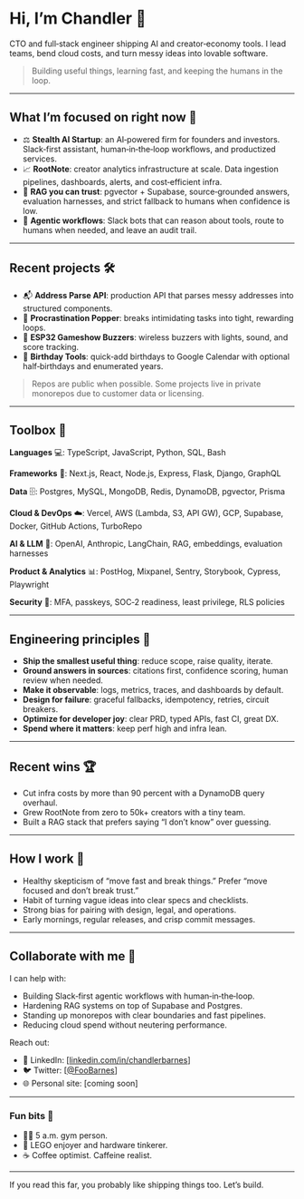 # Hi, I’m Chandler 👋

CTO and full‑stack engineer shipping AI and creator‑economy tools. I lead teams, bend cloud costs, and turn messy ideas into lovable software.

> Building useful things, learning fast, and keeping the humans in the loop.

---

## What I’m focused on right now 🎯

* ⚖️ **Stealth AI Startup**: an AI‑powered firm for founders and investors. Slack‑first assistant, human‑in‑the‑loop workflows, and productized services.
* 📈 **RootNote**: creator analytics infrastructure at scale. Data ingestion pipelines, dashboards, alerts, and cost‑efficient infra.
* 🔎 **RAG you can trust**: pgvector + Supabase, source‑grounded answers, evaluation harnesses, and strict fallback to humans when confidence is low.
* 🤖 **Agentic workflows**: Slack bots that can reason about tools, route to humans when needed, and leave an audit trail.

---

## Recent projects 🛠️

* 📬 **Address Parse API**: production API that parses messy addresses into structured components.
* 🎯 **Procrastination Popper**: breaks intimidating tasks into tight, rewarding loops.
* 🔔 **ESP32 Gameshow Buzzers**: wireless buzzers with lights, sound, and score tracking.
* 🎂 **Birthday Tools**: quick‑add birthdays to Google Calendar with optional half‑birthdays and enumerated years.

> Repos are public when possible. Some projects live in private monorepos due to customer data or licensing.

---

## Toolbox 🧰

**Languages** 💻: TypeScript, JavaScript, Python, SQL, Bash

**Frameworks** 🧱: Next.js, React, Node.js, Express, Flask, Django, GraphQL

**Data** 🗄️: Postgres, MySQL, MongoDB, Redis, DynamoDB, pgvector, Prisma

**Cloud & DevOps** ☁️: Vercel, AWS (Lambda, S3, API GW), GCP, Supabase, Docker, GitHub Actions, TurboRepo

**AI & LLM** 🤖: OpenAI, Anthropic, LangChain, RAG, embeddings, evaluation harnesses

**Product & Analytics** 📊: PostHog, Mixpanel, Sentry, Storybook, Cypress, Playwright

**Security** 🔐: MFA, passkeys, SOC‑2 readiness, least privilege, RLS policies

---

## Engineering principles 📐

* **Ship the smallest useful thing**: reduce scope, raise quality, iterate.
* **Ground answers in sources**: citations first, confidence scoring, human review when needed.
* **Make it observable**: logs, metrics, traces, and dashboards by default.
* **Design for failure**: graceful fallbacks, idempotency, retries, circuit breakers.
* **Optimize for developer joy**: clear PRD, typed APIs, fast CI, great DX.
* **Spend where it matters**: keep perf high and infra lean.

---

## Recent wins 🏆

* Cut infra costs by more than 90 percent with a DynamoDB query overhaul.
* Grew RootNote from zero to 50k+ creators with a tiny team.
* Built a RAG stack that prefers saying “I don’t know” over guessing.
<!--
---

## Writing ✍️

Occasional essays on AI product design, automation, and engineering leadership.

* 
* The difference between a bot and a teammate
* How to evaluate your RAG system without guessing

*(Links coming soon.)*
-->
---

## How I work 🧠

* Healthy skepticism of “move fast and break things.” Prefer “move focused and don’t break trust.”
* Habit of turning vague ideas into clear specs and checklists.
* Strong bias for pairing with design, legal, and operations.
* Early mornings, regular releases, and crisp commit messages.

---

## Collaborate with me 🤝

I can help with:

* Building Slack‑first agentic workflows with human‑in‑the‑loop.
* Hardening RAG systems on top of Supabase and Postgres.
* Standing up monorepos with clear boundaries and fast pipelines.
* Reducing cloud spend without neutering performance.

Reach out:

<!-- * 📧 Email: \[your\@email] -->
* 🔗 LinkedIn: \[[linkedin.com/in/chandlerbarnes](https://www.linkedin.com/in/chandlerbarnes/)]
* 🐦 Twitter: \[[@FooBarnes](https://x.com/FooBarnes)]
* 🌐 Personal site: \[coming soon]

---

### Fun bits 🎉

* 🏋️‍♂️ 5 a.m. gym person.
* 🧱 LEGO enjoyer and hardware tinkerer.
* ☕ Coffee optimist. Caffeine realist.

---

If you read this far, you probably like shipping things too. Let’s build.
